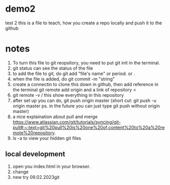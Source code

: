 # demo2
test 2 
this is a file to teach, how you create a repo locally and push it to the github
# notes
1. To turn this file to git reopsitory, you need to put git init in the terminal.
2. git status can see the status of the file
3. to add the file to git, do git add "file's name" or period. or .
4. when the file is added, do  git commit -m "string" 
5. create a connectin to clone this down in github, then add reference in the terminal git remote add origin and a link of repository < 
6. git remote -v  / this show everything in this repository
7. after set up you can do, git push origin master (short cut: git push -u origin master ps. in the future you can just type git push without origin master)
8. a nice explaination about pull and merge https://www.atlassian.com/git/tutorials/syncing/git-pull#:~:text=git%20pull%20is%20one%20of,content%20to%20a%20remote%20repository.
9. ls -a to view your hidden git files


## local development
1. open you index.html in your browser.
2. change
3. new try 09.02.2023git